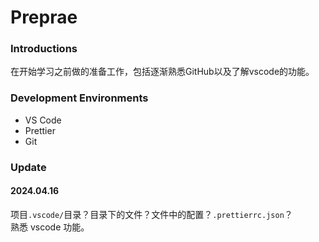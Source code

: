 # Preprae

### Introductions

在开始学习之前做的准备工作，包括逐渐熟悉GitHub以及了解vscode的功能。

### Development Environments    

- VS Code
- Prettier
- Git

### Update

#### 2024.04.16

项目`.vscode/`目录？目录下的文件？文件中的配置？`.prettierrc.json`？  
熟悉 vscode 功能。  